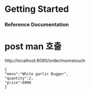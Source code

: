 # Getting Started

### Reference Documentation

# post man 호출
http://localhost:8080/order/momstouch
~~~
{
"menu":"White garlic Bugger",
"quantity":2,
"price":6000
}
~~~
